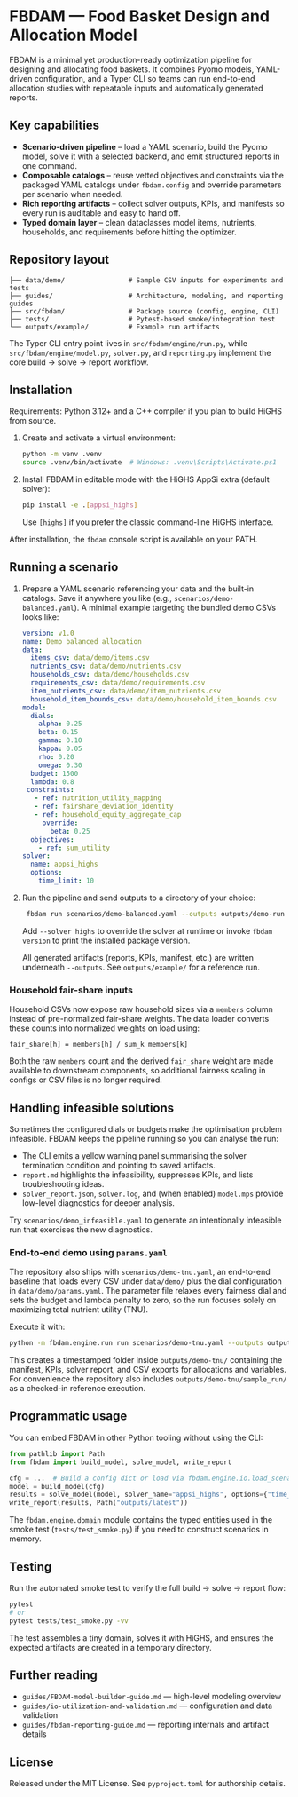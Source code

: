 # FBDAM — Food Basket Design and Allocation Model

FBDAM is a minimal yet production-ready optimization pipeline for designing and
allocating food baskets. It combines Pyomo models, YAML-driven configuration,
and a Typer CLI so teams can run end-to-end allocation studies with repeatable
inputs and automatically generated reports.

## Key capabilities

- **Scenario-driven pipeline** – load a YAML scenario, build the Pyomo model,
  solve it with a selected backend, and emit structured reports in one command.
- **Composable catalogs** – reuse vetted objectives and constraints via the
  packaged YAML catalogs under `fbdam.config` and override parameters per
  scenario when needed.
- **Rich reporting artifacts** – collect solver outputs, KPIs, and manifests so
  every run is auditable and easy to hand off.
- **Typed domain layer** – clean dataclasses model items, nutrients, households,
  and requirements before hitting the optimizer.

## Repository layout

```
├── data/demo/                # Sample CSV inputs for experiments and tests
├── guides/                   # Architecture, modeling, and reporting guides
├── src/fbdam/                # Package source (config, engine, CLI)
├── tests/                    # Pytest-based smoke/integration test
└── outputs/example/          # Example run artifacts
```

The Typer CLI entry point lives in `src/fbdam/engine/run.py`, while
`src/fbdam/engine/model.py`, `solver.py`, and `reporting.py` implement the
core build → solve → report workflow.

## Installation

Requirements: Python 3.12+ and a C++ compiler if you plan to build HiGHS from
source.

1. Create and activate a virtual environment:

   ```bash
   python -m venv .venv
   source .venv/bin/activate  # Windows: .venv\Scripts\Activate.ps1
   ```

2. Install FBDAM in editable mode with the HiGHS AppSi extra (default solver):

   ```bash
   pip install -e .[appsi_highs]
   ```

   Use `[highs]` if you prefer the classic command-line HiGHS interface.

After installation, the `fbdam` console script is available on your PATH.

## Running a scenario

1. Prepare a YAML scenario referencing your data and the built-in catalogs.
   Save it anywhere you like (e.g., `scenarios/demo-balanced.yaml`). A minimal
   example targeting the bundled demo CSVs looks like:

   ```yaml
   version: v1.0
   name: Demo balanced allocation
   data:
     items_csv: data/demo/items.csv
     nutrients_csv: data/demo/nutrients.csv
     households_csv: data/demo/households.csv
     requirements_csv: data/demo/requirements.csv
     item_nutrients_csv: data/demo/item_nutrients.csv
     household_item_bounds_csv: data/demo/household_item_bounds.csv
   model:
     dials:
       alpha: 0.25
       beta: 0.15
       gamma: 0.10
       kappa: 0.05
       rho: 0.20
       omega: 0.30
     budget: 1500
     lambda: 0.8
    constraints:
      - ref: nutrition_utility_mapping
      - ref: fairshare_deviation_identity
      - ref: household_equity_aggregate_cap
        override:
          beta: 0.25
     objectives:
       - ref: sum_utility
   solver:
     name: appsi_highs
     options:
       time_limit: 10
   ```

2. Run the pipeline and send outputs to a directory of your choice:

   ```bash
    fbdam run scenarios/demo-balanced.yaml --outputs outputs/demo-run
   ```

   Add `--solver highs` to override the solver at runtime or invoke
   `fbdam version` to print the installed package version.

   All generated artifacts (reports, KPIs, manifest, etc.) are written underneath
`--outputs`. See `outputs/example/` for a reference run.

### Household fair-share inputs

Household CSVs now expose raw household sizes via a `members` column instead of
pre-normalized fair-share weights. The data loader converts these counts into
normalized weights on load using:

```
fair_share[h] = members[h] / sum_k members[k]
```

Both the raw `members` count and the derived `fair_share` weight are made
available to downstream components, so additional fairness scaling in configs or
CSV files is no longer required.

## Handling infeasible solutions

Sometimes the configured dials or budgets make the optimisation problem
infeasible. FBDAM keeps the pipeline running so you can analyse the run:

- The CLI emits a yellow warning panel summarising the solver termination
  condition and pointing to saved artifacts.
- `report.md` highlights the infeasibility, suppresses KPIs, and lists
  troubleshooting ideas.
- `solver_report.json`, `solver.log`, and (when enabled) `model.mps` provide
  low-level diagnostics for deeper analysis.

Try `scenarios/demo_infeasible.yaml` to generate an intentionally infeasible
run that exercises the new diagnostics.

### End-to-end demo using `params.yaml`

The repository also ships with `scenarios/demo-tnu.yaml`, an end-to-end baseline
that loads every CSV under `data/demo/` plus the dial configuration in
`data/demo/params.yaml`. The parameter file relaxes every fairness dial and
sets the budget and lambda penalty to zero, so the run focuses solely on
maximizing total nutrient utility (TNU).

Execute it with:

```bash
python -m fbdam.engine.run run scenarios/demo-tnu.yaml --outputs outputs/demo-tnu
```

This creates a timestamped folder inside `outputs/demo-tnu/` containing the
manifest, KPIs, solver report, and CSV exports for allocations and variables.
For convenience the repository also includes `outputs/demo-tnu/sample_run/`
as a checked-in reference execution.

## Programmatic usage

You can embed FBDAM in other Python tooling without using the CLI:

```python
from pathlib import Path
from fbdam import build_model, solve_model, write_report

cfg = ...  # Build a config dict or load via fbdam.engine.io.load_scenario
model = build_model(cfg)
results = solve_model(model, solver_name="appsi_highs", options={"time_limit": 10})
write_report(results, Path("outputs/latest"))
```

The `fbdam.engine.domain` module contains the typed entities used in the smoke
test (`tests/test_smoke.py`) if you need to construct scenarios in memory.

## Testing

Run the automated smoke test to verify the full build → solve → report flow:

```bash
pytest
# or
pytest tests/test_smoke.py -vv
```

The test assembles a tiny domain, solves it with HiGHS, and ensures the expected
artifacts are created in a temporary directory.

## Further reading

- `guides/FBDAM-model-builder-guide.md` — high-level modeling overview
- `guides/io-utilization-and-validation.md` — configuration and data validation
- `guides/fbdam-reporting-guide.md` — reporting internals and artifact details

## License

Released under the MIT License. See `pyproject.toml` for authorship details.
